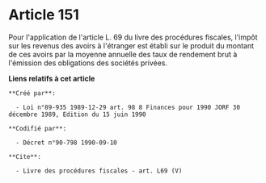 # Article 151

Pour l'application de l'article L. 69 du livre des procédures fiscales, l'impôt sur les revenus des avoirs à l'étranger est
établi sur le produit du montant de ces avoirs par la moyenne annuelle des taux de rendement brut à l'émission des
obligations des sociétés privées.

**Liens relatifs à cet article**

	**Créé par**:

	  - Loi n°89-935 1989-12-29 art. 98 8 Finances pour 1990 JORF 30 décembre 1989, Edition du 15 juin 1990

	**Codifié par**:

	  - Décret n°90-798 1990-09-10

	**Cite**:

	  - Livre des procédures fiscales - art. L69 (V)

